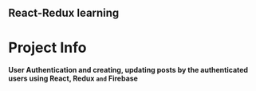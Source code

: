 ## React-Redux learning

# Project Info

#### User Authentication and creating, updating posts by the authenticated users using **React**, **Redux** `and` **Firebase**
